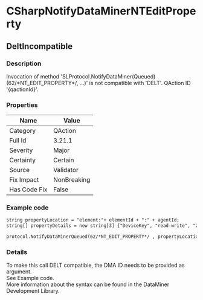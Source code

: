 ﻿---  
uid: Validator_3_21_1  
---

# CSharpNotifyDataMinerNTEditProperty

## DeltIncompatible

### Description

Invocation of method 'SLProtocol.NotifyDataMiner(Queued)(62\/\*NT\_EDIT\_PROPERTY\*\/, ...)' is not compatible with 'DELT'. QAction ID '{qactionId}'.

### Properties

| Name         | Value       |
| ------------ | ----------- |
| Category     | QAction     |
| Full Id      | 3.21.1      |
| Severity     | Major       |
| Certainty    | Certain     |
| Source       | Validator   |
| Fix Impact   | NonBreaking |
| Has Code Fix | False       |

### Example code

```xml
string propertyLocation = "element:"+ elementId + ":" + agentId;
string[] propertyDetails = new string[3] {"DeviceKey", "read-write", "2100"};

protocol.NotifyDataMinerQueued(62/*NT_EDIT_PROPERTY*/ , propertyLocation, propertyDetails);
```

### Details

To make this call DELT compatible, the DMA ID needs to be provided as argument.  
See Example code.  
More information about the syntax can be found in the DataMiner Development Library.
